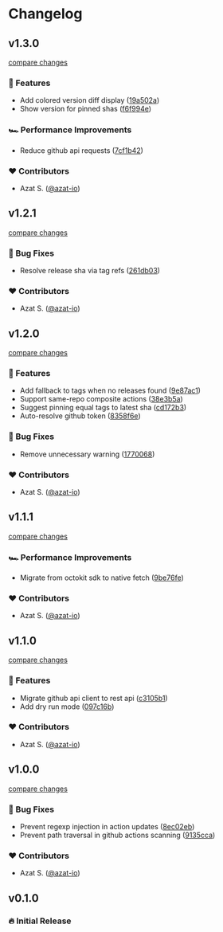 # Changelog

## v1.3.0

[compare changes](https://github.com/azat-io/actions-up/compare/v1.2.1...v1.3.0)

### 🚀 Features

- Add colored version diff display ([19a502a](https://github.com/azat-io/actions-up/commit/19a502a))
- Show version for pinned shas ([f6f994e](https://github.com/azat-io/actions-up/commit/f6f994e))

### 🏎 Performance Improvements

- Reduce github api requests ([7cf1b42](https://github.com/azat-io/actions-up/commit/7cf1b42))

### ❤️ Contributors

- Azat S. ([@azat-io](https://github.com/azat-io))

## v1.2.1

[compare changes](https://github.com/azat-io/actions-up/compare/v1.2.0...v1.2.1)

### 🐞 Bug Fixes

- Resolve release sha via tag refs ([261db03](https://github.com/azat-io/actions-up/commit/261db03))

### ❤️ Contributors

- Azat S. ([@azat-io](https://github.com/azat-io))

## v1.2.0

[compare changes](https://github.com/azat-io/actions-up/compare/v1.1.1...v1.2.0)

### 🚀 Features

- Add fallback to tags when no releases found ([9e87ac1](https://github.com/azat-io/actions-up/commit/9e87ac1))
- Support same-repo composite actions ([38e3b5a](https://github.com/azat-io/actions-up/commit/38e3b5a))
- Suggest pinning equal tags to latest sha ([cd172b3](https://github.com/azat-io/actions-up/commit/cd172b3))
- Auto-resolve github token ([8358f6e](https://github.com/azat-io/actions-up/commit/8358f6e))

### 🐞 Bug Fixes

- Remove unnecessary warning ([1770068](https://github.com/azat-io/actions-up/commit/1770068))

### ❤️ Contributors

- Azat S. ([@azat-io](https://github.com/azat-io))

## v1.1.1

[compare changes](https://github.com/azat-io/actions-up/compare/v1.1.0...v1.1.1)

### 🏎 Performance Improvements

- Migrate from octokit sdk to native fetch ([9be76fe](https://github.com/azat-io/actions-up/commit/9be76fe))

### ❤️ Contributors

- Azat S. ([@azat-io](https://github.com/azat-io))

## v1.1.0

[compare changes](https://github.com/azat-io/actions-up/compare/v1.0.0...v1.1.0)

### 🚀 Features

- Migrate github api client to rest api ([c3105b1](https://github.com/azat-io/actions-up/commit/c3105b1))
- Add dry run mode ([097c16b](https://github.com/azat-io/actions-up/commit/097c16b))

### ❤️ Contributors

- Azat S. ([@azat-io](https://github.com/azat-io))

## v1.0.0

[compare changes](https://github.com/azat-io/actions-up/compare/v0.1.0...v1.0.0)

### 🐞 Bug Fixes

- Prevent regexp injection in action updates ([8ec02eb](https://github.com/azat-io/actions-up/commit/8ec02eb))
- Prevent path traversal in github actions scanning ([9135cca](https://github.com/azat-io/actions-up/commit/9135cca))

### ❤️ Contributors

- Azat S. ([@azat-io](https://github.com/azat-io))

## v0.1.0

### 🔥️️ Initial Release
